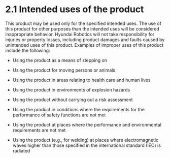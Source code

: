 # 2.1 Intended uses of the product

This product may be used only for the specified intended uses. The use of this product for other purposes than the intended uses will be considered inappropriate behavior. Hyundai Robotics will not take responsibility for injuries or property losses, including product damages and faults caused by unintended uses of this product. Examples of improper uses of this product include the following:

* Using the product as a means of stepping on

* Using the product for moving persons or animals

* Using the product in areas relating to health care and human lives

* Using the product in environments of explosion hazards

* Using the product without carrying out a risk assessment

* Using the product in conditions where the requirements for the performance of safety functions are not met

* Using the product at places where the performance and environmental requirements are not met

* Using the product \(e.g., for welding\) at places where electromagnetic waves higher than those specified in the international standard \(IEC\) is radiated



